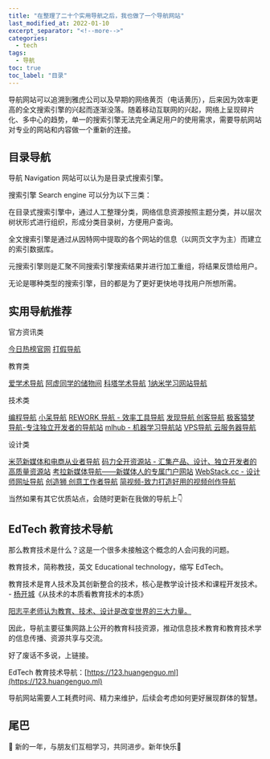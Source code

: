 ```yaml
---
title: "在整理了二十个实用导航之后，我也做了一个导航网站"
last_modified_at: 2022-01-10
excerpt_separator: "<!--more-->"
categories:
  - tech
tags:
  - 导航
toc: true
toc_label: "目录"
---
```


导航网站可以追溯到雅虎公司以及早期的网络黄页（电话黄历），后来因为效率更高的全文搜索引擎的兴起而逐渐没落。随着移动互联网的兴起，网络上呈现碎片化、多中心的趋势，单一的搜索引擎无法完全满足用户的使用需求，需要导航网站对专业的网站和内容做一个重新的连接。

<!--more-->

## 目录导航

导航 Navigation 网站可以认为是目录式搜索引擎。

搜索引擎 Search engine 可以分为以下三类：

在目录式搜索引擎中，通过人工整理分类，网络信息资源按照主题分类，并以层次树状形式进行组织，形成分类目录树，方便用户查询。

全文搜索引擎是通过从因特网中提取的各个网站的信息（以网页文字为主）而建立的索引数据库。

元搜索引擎则是汇聚不同搜索引擎搜索结果并进行加工重组，将结果反馈给用户。

无论是哪种类型的搜索引擎，目的都是为了更好更快地寻找用户所想所需。

## 实用导航推荐

官方资讯类

[今日热榜官网](https://tophub.today/)
[打假导航](http://www.dajiadaohang.com/)

教育类

[爱学术导航](https://www.ixsdh.com/)
[阿虚同学的储物间](https://axutongxue.com/)
[科塔学术导航](https://site.sciping.com/)
[1纳米学习网站导航](http://www.1nami.com/)

技术类

[编程导航](https://www.code-nav.cn/)
[小呆导航](https://webjike.com/)
[REWORK 导航 - 效率工具导航](https://rework.tools/)
[发现导航 ](https://www.nav3.cn/#/side)
[创客导航](https://mc.dfrobot.com.cn/links/)
[极客猿梦导航-专注独立开发者的导航站](https://nav.geekape.net/)
[mlhub - 机器学习导航站](https://www.mlhub123.com/)
[VPS导航 云服务器导航](https://www.vpsd.cn/)

设计类

[米范新媒体和电商从业者导航](https://www.mifar.net/)
[码力全开资源站 - 汇集产品、设计、独立开发者的高质量资源站](https://design.maliquankai.com/)
[考拉新媒体导航——新媒体人的专属门户网站](https://www.kaolamedia.com/)
[WebStack.cc - 设计师网址导航](https://webstack.cc/cn/index.html)
[创造狮 创意工作者导航](http://chuangzaoshi.com/)
[简视频-致力打造好用的视频创作导航](https://www.aewz.com/)

当然如果有其它优质站点，会随时更新在我做的导航上👇

## EdTech 教育技术导航

那么教育技术是什么？这是一个很多未接触这个概念的人会问我的问题。

教育技术，简称教技，英文 Educational technology，缩写 EdTech。

教育技术是育人技术及其创新整合的技术，核心是教学设计技术和课程开发技术。 - [杨开城](https://baike.baidu.com/item/杨开城)《从技术的本质看教育技术的本质》

[阳志平老师认为教育、技术、设计是改变世界的三大力量。](https://mp.weixin.qq.com/s/5nSUrGSXhdBcr1b2HYQsLA#:~:text=5.-,%E6%94%B9%E5%8F%98%E4%B8%96%E7%95%8C%E7%9A%84%E4%B8%89%E5%A4%A7%E5%8A%9B%E9%87%8F,-%E6%88%91%E4%BB%AC%E7%9A%84%E5%98%B4%E5%94%87)

因此，导航主要征集网路上公开的教育科技资源，推动信息技术教育和教育技术学的信息传播、资源共享与交流。

好了废话不多说，上链接。

EdTech 教育技术导航：[https://123.huangenguo.ml](https://123.huangenguo.ml)

导航网站需要人工耗费时间、精力来维护，后续会考虑如何更好展现群体的智慧。

## 尾巴

👋 新的一年，与朋友们互相学习，共同进步。新年快乐🎉